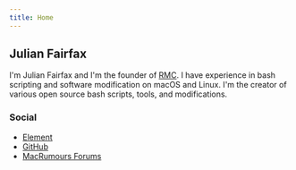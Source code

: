 ```yaml
---
title: Home
---
```


## Julian Fairfax

I'm Julian Fairfax and I'm the founder of [RMC](https://rmc-team.github.io). I have experience in bash scripting and software modification on macOS and Linux. I'm the creator of various open source bash scripts, tools, and modifications.

### Social
- [Element](https://matrix.to/#/@juliannfairfax:matrix.org)
- [GitHub](https://github.com/julian-fairfax)
- [MacRumours Forums](https://forums.macrumors.com/members/1133429/)